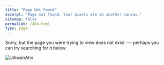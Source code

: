```yaml
---
title: "Page Not Found"
excerpt: "Page not found. Your pixels are in another canvas."
sitemap: false
permalink: /404.html
type: page
---
```


Sorry, but the page you were trying to view does not exist --- perhaps you can try searching for it below.

<script type="text/javascript">
  var GOOG_FIXURL_LANG = 'en';
  var GOOG_FIXURL_SITE = '{{ site.url }}'
</script>
<script type="text/javascript"
  src="//linkhelp.clients.google.com/tbproxy/lh/wm/fixurl.js">
</script>

![JihwanAhn](https://jihwanahn.github.io/assets/img/404@3x.png)